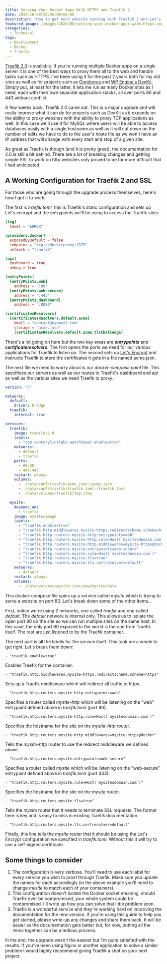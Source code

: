 ```yaml
---
title: Serving Your Docker Apps With HTTPS and Traefik 2
date: 2019-10-08T20:45:00+00:00
description: "How to get your website running with Traefik 2 and Let's Encrypt."
featured_image: /images/2020/08/serving-your-docker-apps-with-https-and-traefik-2.jpg
categories:
  - Technical
tags:
  - Development
  - Docker
  - Traefik
---
```


[Traefik 2.0](https://traefik.io/) is available. If you're running multiple Docker apps on a single server it is one of the best ways to proxy them all to the web and handle tasks such as HTTPS. I've been using it for the past 2 years both for my old sites as well as for projects such as [Ouroboros](https://gitea.chriswiegman.com/chriswiegman/primary-docker "Primary Docker is my forked version of UF Health's Ouroboros") and [WP Engine's DevKit](https://wpengine.com/devkit/). Simply put, at least for the latter, it lets me run as many Docker sites as I need, each with their own separate application stacks, all over ports 80 and 443 without conflict.

A few weeks back, Traefik 2.0 came out. This is a major upgrade and will really improve what it can do for projects such as DevKit as it expands on the ability to proxy websites with the ability to proxy TCP applications as well. In this case we'll use it for MySQL where users will be able to access databases easily with a single hostname as well as it will cut down on the number of edits we have to do to the user's hosts file as we won't have an IP address that will change with every start and stop of a given site.

As great as Traefik is though (and it is pretty great), the documentation for 2.0 is still a bit behind. There are a lot of breaking changes and getting simple SSL to work on http websites only proved to be far more difficult that I had anticipated.

## A Working Configuration for Traefik 2 and SSL

For those who are going through the upgrade process themselves, here's how I got it to work.

The first is _traefik.toml_, this is Traefik's static configuration and sets up Let's encrypt and the entrypoints we'll be using to access the Traefik sites:

```toml
[log]
  level = "ERROR"

[providers.docker]
  exposedByDefault = false
  endpoint = "tcp://dockerproxy:2375"
  network = "traefik"

[api]
  dashboard = true
  debug = true

[entryPoints]
  [entryPoints.web]
    address = ":80"
  [entryPoints.web-secure]
    address = ":443"
  [entryPoints.dashboard]
    address = ":8080"

[certificatesResolvers]
  [certificatesResolvers.default.acme]
    email = "contact@myemail.com"
    storage = "acme.json"
    [certificatesResolvers.default.acme.tlsChallenge]
```

There's a lot going on here but the two key areas are ___entrypoints___ and ___certificateresolvers___. The first opens the ports we need for our various applications for Traefik to listen on. The second sets up [Let's Encrypt](https://letsencrypt.org/) and instructs Traefik to store the certificates it gets in a file named acme.json.

The next file we need to worry about is our _docker-compose.yaml_ file. This specifices our servers as well as our routes to Traefik's dashboard and api as well as the various sites we need Traefik to proxy.

```yaml
version: "3"

networks:
  default:
    driver: bridge
  traefik:
    internal: true

services:
  traefik:
    image: traefik:2.0
    labels:
      - "com.centurylinklabs.watchtower.enable=true"
    networks:
      - default
      - traefik
    ports:
      - 80:80
      - 443:443
    restart: always
    volumes:
      - ./data/conf/traefik/acme.json:/acme.json
      - ./data/conf/traefik/traefik.toml:/traefik.toml
      - ./data/volumes/traefik/tmp:/tmp

  mysite:
    depends_on:
      - traefik
    image: mysitesimage
    labels:
      - "traefik.enable=true"
      - "traefik.http.middlewares.mysite-https.redirectscheme.scheme=https"
      - "traefik.http.routers.mysite-http.entrypoints=web"
      - "traefik.http.routers.mysite-http.rule=Host(`mysitesdomain.com`)"
      - "traefik.http.routers.mysite-http.middlewares=mysite-https@docker"
      - "traefik.http.routers.mysite.entrypoints=web-secure"
      - "traefik.http.routers.mysite.rule=Host(`mysitesdomain.com`)"
      - "traefik.http.routers.mysite.tls=true"
      - "traefik.http.routers.mysite.tls.certresolver=default"
    networks:
      - default
    restart: always
    volumes:
      - ./data/volumes/mysite:/var/www/mysite/data
```

This docker-compose file spins up a service called _mysite_ which is trying to serve a website on port 80. Let's break down some of the other items...

First, notice we're using 2 networks, one called _traefik_ and one called _default_. The _default_ network is internal only. This allows us to isolate the open port 80 on the site so we can run multiple sites on the same host. In this case, the only port 80 exposed to the world is the one from Traefik itself. The rest are just listened to by the Traefik container.

The next part is all the labels for the service itself. This took me a whole to get right. Let's break them down:

```
- "traefik.enable=true"
```
Enables Traefik for the container.

```
- "traefik.http.middlewares.mysite-https.redirectscheme.scheme=https"
```
Sets up a Traefik middleware which will redirect all traffic to https.

```
- "traefik.http.routers.mysite-http.entrypoints=web"
```
Specifies a router called _mysite-http_ which will be listening on the "web" entrypoint defined above in _traefik.toml_ (port 80).

```
- "traefik.http.routers.mysite-http.rule=Host(`mysitesdomain.com`)"
```
Specifies the hostname for the site on the _mysite-http_ router.

```
- "traefik.http.routers.mysite-http.middlewares=mysite-https@docker"
```
Tells the _mysite-http_ router to use the redirect middleware we defined above.

```
- "traefik.http.routers.mysite.entrypoints=web-secure"
```
Specifies a router called _mysite_ which will be listening on the "web-secure" entrypoint defined above in _traefik.toml_ (port 443).

```
- "traefik.http.routers.mysite.rule=Host(`mysitesdomain.com`)"
```
Specifies the hostname for the site on the _mysite_ router.

```
- "traefik.http.routers.mysite.tls=true"
```
Tells the _mysite_ router that it needs to terminate SSL requests. The format here is key and is easy to miss in existing Traefik documentation.

```
- "traefik.http.routers.mysite.tls.certresolver=default"
```
Finally, this line tells the _mysite_ router that it should be using the Let's Encrypt configuration we specified in _traefik.toml_. Without this it will try to use a self-signed certificate.

## Some things to consider

1. The configuration is very verbose. You'll need to use each label for every service you wish to proxt through Traefik. Make sure you update the names for each accordingly (in the above example you'll need to change _mysite_ to match each of your containers).
2. This configuration doesn't isolate the Docker socket meaning, should Traefik ever be compromised, your whole system could be compromised. I'll write up how you can solve that little problem soon.
3. Traefik is a wonderful service and they're working hard on improving the documentation for the new version. If you're using this guide to help you get started, please write-up any changes and share them back. It will be easier as the documentation gets better but, for now, putting all the items together can be a tedious process.

In the end, the upgrade wasn't the easiest but I'm quite satisfied with the results. If you've been using Nginx or another application to solve a similar problem I would highly recommend giving Traefik a shot on your next project.